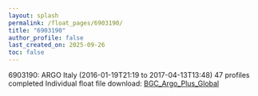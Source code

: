 ```yaml
---
layout: splash
permalink: /float_pages/6903190/
title: "6903190"
author_profile: false
last_created_on: 2025-09-26
toc: false
---
```

 
6903190: ARGO Italy (2016-01-19T21:19 to 2017-04-13T13:48)
47 profiles completed
Individual float file download: [BGC_Argo_Plus_Global](https://ftp.soest.hawaii.edu/bgc_argo_plus/Individual_Floats/outliers_removed/6903190_Sprof_processed.nc)
